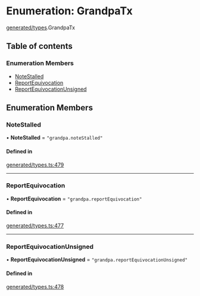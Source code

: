 # Enumeration: GrandpaTx

[generated/types](../wiki/generated.types).GrandpaTx

## Table of contents

### Enumeration Members

- [NoteStalled](../wiki/generated.types.GrandpaTx#notestalled)
- [ReportEquivocation](../wiki/generated.types.GrandpaTx#reportequivocation)
- [ReportEquivocationUnsigned](../wiki/generated.types.GrandpaTx#reportequivocationunsigned)

## Enumeration Members

### NoteStalled

• **NoteStalled** = ``"grandpa.noteStalled"``

#### Defined in

[generated/types.ts:479](https://github.com/PolymeshAssociation/polymesh-sdk/blob/339b7503/src/generated/types.ts#L479)

___

### ReportEquivocation

• **ReportEquivocation** = ``"grandpa.reportEquivocation"``

#### Defined in

[generated/types.ts:477](https://github.com/PolymeshAssociation/polymesh-sdk/blob/339b7503/src/generated/types.ts#L477)

___

### ReportEquivocationUnsigned

• **ReportEquivocationUnsigned** = ``"grandpa.reportEquivocationUnsigned"``

#### Defined in

[generated/types.ts:478](https://github.com/PolymeshAssociation/polymesh-sdk/blob/339b7503/src/generated/types.ts#L478)
